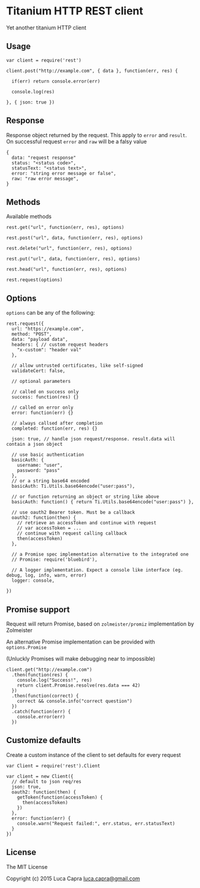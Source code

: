 Titanium HTTP REST client
===

Yet another titanium HTTP client


Usage
---

```
var client = require('rest')

client.post("http://example.com", { data }, function(err, res) {

  if(err) return console.error(err)

  console.log(res)

}, { json: true })
```

Response
---

Response object returned by the request. This apply to `error` and `result`.
On successful request `error` and `raw` will be a falsy value

```
{
  data: "request response"
  status: "<status code>",
  statusText: "<status text>",
  error: "string error message or false",
  raw: "raw error message",
}
```

Methods
---

Available methods

`rest.get("url", function(err, res), options)`

`rest.post("url", data, function(err, res), options)`

`rest.delete("url", function(err, res), options)`

`rest.put("url", data, function(err, res), options)`

`rest.head("url", function(err, res), options)`

`rest.request(options)`

Options
---

`options` can be any of the following:

```
rest.request({
  url: "https://example.com",
  method: "POST",
  data: "payload data",
  headers: { // custom request headers
    "x-custom": "header val"
  },

  // allow untrusted certificates, like self-signed
  validateCert: false,

  // optional parameters

  // called on success only
  success: function(res) {}

  // called on error only
  error: function(err) {}

  // always callsed after completion
  completed: function(err, res) {}

  json: true, // handle json request/response. result.data will contain a json object

  // use basic authentication
  basicAuth: {
    username: "user",
    password: "pass"
  },
  // or a string base64 encoded
  basicAuth: Ti.Utils.base64encode("user:pass"),

  // or function returning an object or string like above
  basicAuth: function() { return Ti.Utils.base64encode("user:pass") },

  // use oauth2 Bearer token. Must be a callback
  oauth2: function(then) {
    // retrieve an accessToken and continue with request
    // var accessToken = ...
    // continue with request calling callback
    then(accessToken)
  },

  // a Promise spec implementation alternative to the integrated one
  // Promise: require('bluebird'),

  // A logger implementation. Expect a console like interface (eg. debug, log, info, warn, error)
  logger: console,

})
```

Promise support
---

Request will return Promise, based on `zolmeister/promiz` implementation by Zolmeister

An alternative Promise implementation can be provided with `options.Promise`

(Unluckly Promises will make debugging near to impossible)

```
client.get("http://example.com")
  .then(function(res) {
    console.log("Success!", res)
    return client.Promise.resolve(res.data === 42)
  })
  .then(function(correct) {
    correct && console.info("correct question")
  })
  .catch(function(err) {
    console.error(err)
  })
```

Customize defaults
---

Create a custom instance of the client to set defaults for every request

```
var Client = require('rest').Client

var client = new Client({
  // default to json req/res
  json: true,
  oauth2: function(then) {
    getToken(function(accessToken) {
      then(accessToken)
    })
  },
  error: function(err) {
    console.warn("Request failed:", err.status, err.statusText)
  }
})
```

License
---
The MIT License

Copyright (c) 2015 Luca Capra <luca.capra@gmail.com>
